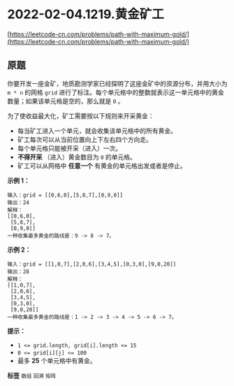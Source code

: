 # 2022-02-04.1219.黄金矿工
[https://leetcode-cn.com/problems/path-with-maximum-gold/](https://leetcode-cn.com/problems/path-with-maximum-gold/)
## 原题
你要开发一座金矿，地质勘测学家已经探明了这座金矿中的资源分布，并用大小为 `m * n` 的网格 `grid` 进行了标注。每个单元格中的整数就表示这一单元格中的黄金数量；如果该单元格是空的，那么就是 `0` 。

为了使收益最大化，矿工需要按以下规则来开采黄金：
- 每当矿工进入一个单元，就会收集该单元格中的所有黄金。
- 矿工每次可以从当前位置向上下左右四个方向走。
- 每个单元格只能被开采（进入）一次。
-  **不得开采** （进入）黄金数目为 `0` 的单元格。
- 矿工可以从网格中 **任意一个** 有黄金的单元格出发或者是停止。
 

 **示例 1：** 

```
输入：grid = [[0,6,0],[5,8,7],[0,9,0]]
输出：24
解释：
[[0,6,0],
 [5,8,7],
 [0,9,0]]
一种收集最多黄金的路线是：9 -> 8 -> 7。

```
 **示例 2：** 

```
输入：grid = [[1,0,7],[2,0,6],[3,4,5],[0,3,0],[9,0,20]]
输出：28
解释：
[[1,0,7],
 [2,0,6],
 [3,4,5],
 [0,3,0],
 [9,0,20]]
一种收集最多黄金的路线是：1 -> 2 -> 3 -> 4 -> 5 -> 6 -> 7。

```
 

 **提示：** 
-  `1 <= grid.length, grid[i].length <= 15` 
-  `0 <= grid[i][j] <= 100` 
- 最多 **25** 个单元格中有黄金。
 
**标签**
`数组` `回溯` `矩阵` 


##
```go

```
>
